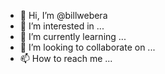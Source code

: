 - 👋 Hi, I’m @billwebera
- 👀 I’m interested in ...
- 🌱 I’m currently learning ...
- 💞️ I’m looking to collaborate on ...
- 📫 How to reach me ...

<!---
billwebera/billwebera is a ✨ special ✨ repository because its `README.md` (this file) appears on your GitHub profile.
You can click the Preview link to take a look at your changes.
--->
